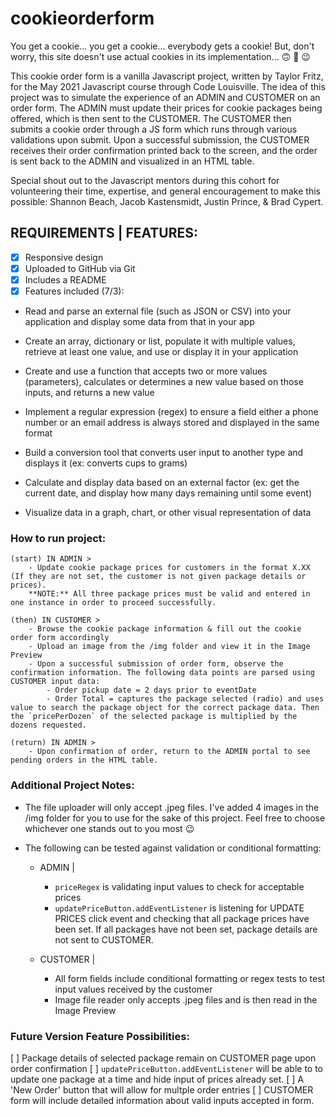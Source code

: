 # cookieorderform
You get a cookie... you get a cookie... everybody gets a cookie! But, don't worry, this site doesn't use actual cookies in its implementation... :upside_down_face: :rofl: :wink:

This cookie order form is a vanilla Javascript project, written by Taylor Fritz, for the May 2021 Javascript course through Code Louisville. The idea of this project was to simulate the experience of an ADMIN and CUSTOMER on an order form. The ADMIN must update their prices for cookie packages being offered, which is then sent to the CUSTOMER. The CUSTOMER then submits a cookie order through a JS form which runs through various validations upon submit. Upon a successful submission, the CUSTOMER receives their order confirmation printed back to the screen, and the order is sent back to the ADMIN and visualized in an HTML table. 

Special shout out to the Javascript mentors during this cohort for volunteering their time, expertise, and general encouragement to make this possible: Shannon Beach, Jacob Kastensmidt, Justin Prince, & Brad Cypert.

REQUIREMENTS | FEATURES:
--
- [x] Responsive design
- [x] Uploaded to GitHub via Git
- [x] Includes a README 
- [x] Features included (7/3):

- Read and parse an external file (such as JSON or CSV) into your application and display some data from that in your app
    
- Create an array, dictionary or list, populate it with multiple values, retrieve at least one value, and use or display it in your application

- Create and use a function that accepts two or more values (parameters), calculates or determines a new value based on those inputs, and returns a new value

- Implement a regular expression (regex) to ensure a field either a phone number or an email address is always stored and displayed in the same format

- Build a conversion tool that converts user input to another type and displays it (ex: converts cups to grams)

- Calculate and display data based on an external factor (ex: get the current date, and display how many days remaining until some event)

- Visualize data in a graph, chart, or other visual representation of data

### How to run project: ###
    (start) IN ADMIN >
        - Update cookie package prices for customers in the format X.XX (If they are not set, the customer is not given package details or prices).
        **NOTE:** All three package prices must be valid and entered in one instance in order to proceed successfully. 

    (then) IN CUSTOMER >
        - Browse the cookie package information & fill out the cookie order form accordingly
        - Upload an image from the /img folder and view it in the Image Preview
        - Upon a successful submission of order form, observe the confirmation information. The following data points are parsed using CUSTOMER input data: 
            - Order pickup date = 2 days prior to eventDate
            - Order Total = captures the package selected (radio) and uses value to search the package object for the correct package data. Then the `pricePerDozen` of the selected package is multiplied by the dozens requested.

    (return) IN ADMIN >
        - Upon confirmation of order, return to the ADMIN portal to see pending orders in the HTML table.


### Additional Project Notes: ###
   - The file uploader will only accept .jpeg files. I've added 4 images in the /img folder for you to use for the sake of this project. Feel free to choose whichever one stands out to you most :wink:
   
   - The following can be tested against validation or conditional formatting:
        - ADMIN | 
            - `priceRegex` is validating input values to check for acceptable prices
            - `updatePriceButton.addEventListener` is listening for UPDATE PRICES click event and checking that all package prices have been set. If all packages have not been set, package details are not sent to CUSTOMER. 

        - CUSTOMER | 
            - All form fields include conditional formatting or regex tests to test input values received by the customer
            - Image file reader only accepts .jpeg files and is then read in the Image Preview


### Future Version Feature Possibilities: ###
[ ] Package details of selected package remain on CUSTOMER page upon order confirmation
[ ] `updatePriceButton.addEventListener` will be able to to update one package at a time and hide input of prices already set. 
[ ] A 'New Order' button that will allow for multple order entries
[ ] CUSTOMER form will include detailed information about valid inputs accepted in form.



